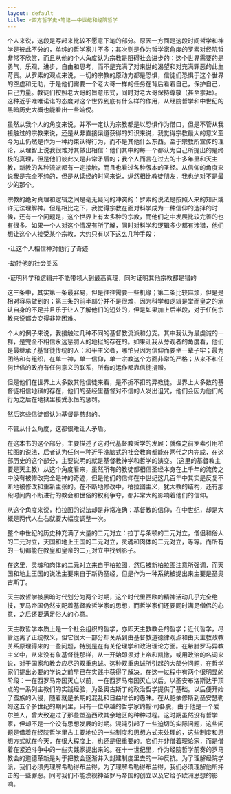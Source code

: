 ```yaml
---
layout: default
title: <西方哲学史>笔记——中世纪和经院哲学
---
```


个人来说，这段是写起来比较不愿意下笔的部分。原因一方面是这段时间哲学和神学是彼此不分的，单纯的哲学家并不多；其次则是作为哲学家角度的罗素对经院哲非常不欣赏，而且从他的个人角度认为宗教是阻碍社会进步的：这个世界需要的是勇气，乐观，进步，自由和思考，而不是充满了对来世的渴望和对充满罪恶的此生苛责。从罗素的观点来说，一切的宗教的原动力都是恐惧，信徒们恐惧于这个世界的空虚和无助，于是他们需要一个老大哥一样的任务在背后看着自己，保护自己，自己力量。教徒们按照老大哥的旨意形式，同时对老大哥保持尊敬（甚至崇拜）。这种近乎唯唯诺诺的态度对这个世界到底有什么样的作用，从经院哲学和中世纪的黑暗历史大概也能看出一些端倪。

虽然从我个人的角度来说，并不一定认为宗教都是以恐惧作为借口，但是不管从我接触过的宗教来说，还是从非直接渠道获得的知识来说，我觉得宗教最大的意义至今为止仍然是作为一种约束认得行为，而不是其他什么东西。至于宗教所宣传的理论，从理智上说我很难对其做出相信：他们其中的每一个都认为自己所提出的是终极的真理，但是他们彼此又是非常矛盾的；我个人而言在过去的十多年里和天主教，新教的各种流派都有一定接触，而且也看过各种版本的圣经。从信仰的角度来说我是完全不纯的，但是从读经的时间来说，纵然相比教徒朋友，我也绝对不是最少的那个。

宗教的绝对真理和逻辑之间是毫无疑问的冲突的：罗素的说法是按照人来的知识或许无法理解神。但是相比之下，我觉得宗教在面对科学成为一种信仰的选择的时候，还有一个问题是，这个世界上有太多种的宗教，而他们之中发展比较完善的也有很多。如果一个人对这个情况有所了解，同时对科学和逻辑多少都有涉猎，他们想让这个人接受某个宗教，大约只有以下这么几种手段：

-让这个人相信神对他行了奇迹

-劫持他的社会关系

-证明科学和逻辑并不能带领人到最高真理，同时证明其他宗教都是错的

这三条中，其实第一条最容易，但是往往需要一些机缘；第二条比较麻烦，但是是相对容易做到的；第三条的前半部分并不是很难，因为科学和逻辑是堂而皇之的承认自身的不足并且乐于让人了解他们的短处的，但是如果加上后半段，对于任何宗教来说都会变得非常困难。

个人的例子来说，我接触过几种不同的基督教流派和分支。其中我认为最虔诚的一群，是完全不相信永远惩罚人的地狱的存在的。如果让我从旁观者的角度看，他们是最继承了基督徒传统的人：和平主义者，哪怕只因为信仰而要坐一辈子牢；最为团结和有组织，在单一神，单一信仰，单一宗教这个方面非常的严格；从来不和任何世俗的政府有任何意义的联系，所有的运作都靠信徒捐赠。

但是他们在世界上大多数其他信徒来看，是不折不扣的异教徒。世界上大多数的基督徒相信地狱的存在，他们的圣经里基督对不信的人发出诅咒，他们会因为他们的行为之后在地狱里接受永恒的惩罚。

然后这些信徒都认为基督是慈悲的。

不管从什么角度，这都很难让人矛盾。

在这本书的这个部分，主要描述了这时代基督教哲学的发展：就像之前罗素引用柏拉图的说法，后者认为任何一种近乎洗脑式的社会教育都能在两代之内完成，在这部历史的这个部分，主要说明的就是基督教神学和哲学的演变。（这里的基督教主要是天主教）从这个角度看来，虽然所有的教徒都相信圣经本身在上千年的流传之中没有被修改完全是神的奇迹，但是他们的信仰在中世纪这几百年中其实是反复不断地被修改和重新主张的。在不断地修改中，柏拉图主义，犹太教的结构，还有那段时间内不断进行的教会和世俗的权利争夺，都非常大的影响着他们的信仰。

从这个角度来说，柏拉图的说法却是非常准确：基督教的信仰，在中世纪，却是大概是两代人左右就要大幅度调整一次。


整个中世纪的历史种充满了大量的二元对立：拉丁与条顿的二元对立，僧侣和俗人的二元对立，天国和地上王国的二元对立，灵魂和肉体的二元对立，等等。而所有的一切都能在教皇和皇帝的二元对立中找到影子。

在这里，灵魂和肉体的二元对立来自于柏拉图，然后被新柏拉图注意所强调，而天国和地上王国的说法主要来自于新约圣经，但是作为一种系统被提出来主要是圣奥古斯丁。

天主教哲学被黑暗时代划分为两个时期，这个时代里西欧的精神活动几乎完全绝技，罗马帝国仍然支配着基督教哲学家的思想，而哲学家们还要同时满足僧侣的心意，之后还要满足俗人的心意。

天主教哲学本质上是一个社会组织的哲学，亦即天主教教会的哲学；近代哲学，尽管远离了正统教义，但它很大一部分却关系到由基督教道德律观点和由天主教政教关系原理得来的一些问题，特别是在有关伦理学和政治理论方面。在希腊罗马异教主义中，从来没有象基督徒那样，从一开始即须对上帝和凯撒，或用政治的名词来说，对于国家和教会应尽的双重忠诚。这种双重忠诚所引起的大部分问题，在哲学家们提出必要的学说之前早已在实践中获得了解决。在这一过程中有两个很明显的阶段：一在西罗马帝国灭亡以前，一在西罗马帝国灭亡以后。以圣安布洛斯达于顶点的一系列主教们的实践经验，为圣奥古斯丁的政治哲学提供了基础。以后便开始了蛮族的入侵，随着就是长期的混乱和日益增长的愚昧。在从鲍依修斯到圣安瑟勒姆这五个多世纪的期间里，只有一位卓越的哲学家约翰·司各脱，由于他是一个爱尔兰人，曾大致避过了那些塑造西欧其余地区的种种过程。这时期虽然没有哲学家，但却不是一个没有思想发展的时期。混沌引起了一些迫切的实际问题，这些问题是借着在经院哲学里占主要地位的一些制度和思想方式来处理的，这些制度和思想方式就在今天，在很大程度上，也还是很重要的。它们并非借着理论家，而是借着在紧迫斗争中的一些实践家提出来的。在十一世纪里，作为经院哲学前奏的罗马教会的道德革新是对于把教会逐渐并入封建制度里去的一种反抗。为了理解经院学派，我们必须先理解希勒得布兰得，为了理解希勒得布兰得，我们必须理解他所抨击的一些罪恶。同时我们不能漠视神圣罗马帝国的创立以及它给予欧洲思想的影响。